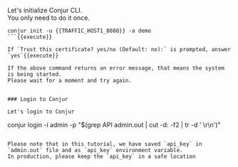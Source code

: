 
Let's initialize Conjur CLI.   
You only need to do it once.

```
conjur init -u {{TRAFFIC_HOST1_8080}} -a demo 
```{{execute}}

If `Trust this certificate? yes/no (Default: no):` is prompted, answer `yes`{{execute}}

If the above command returns an error message, that means the system is being started.
Please wait for a moment and try again.


### Login to Conjur

Let's login to Conjur
```
conjur login -i admin -p "$(grep API admin.out | cut -d: -f2 | tr -d ' \r\n')"
```{{execute}}

Please note that in this tutorial, we have saved `api_key` in `admin.out` file and as `api_key` environment variable.
In production, please keep the `api_key` in a safe location
